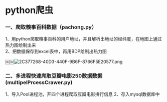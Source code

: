 # python爬虫
### 一、爬取糗事百科数据（pachong.py）

1、用python爬取糗事百科的用户地址，并且解析出地址的经纬度，在地图上通过热力图绘制出来                                                                          
2、把数据保存到excel表中，再用BDP绘制出热力图

￼￼![2C377268-40D3-440F-9B6F-8766F5E20577.png](https://upload-images.jianshu.io/upload_images/2375446-bd1ec1329bbbeda4.png?imageMogr2/auto-orient/strip%7CimageView2/2/w/1240)

### 二、多进程快速爬取豆瓣电影250数据数据(multipelPrcessCrawer.py)

1、导入Pool进程池，开四个进程爬取豆瓣电影排行信息
2、存入mysql数据库中
